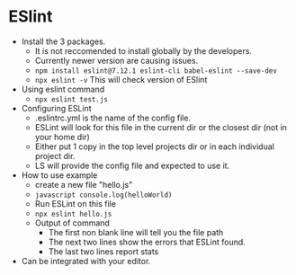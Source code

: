 # ESlint
- Install the 3 packages. 
  - It is not reccomended to install globally by the developers.
  - Currently newer version are causing issues.
  - ``` npm install eslint@7.12.1 eslint-cli babel-eslint --save-dev ```
  - ``` npx eslint -v ``` This will check version of ESlint
- Using eslint command
  - ``` npx eslint test.js ```
- Configuring ESLint
  - .eslintrc.yml is the name of the config file.
  - ESLint will look for this file in the current dir or the closest dir (not in your home dir)
  - Either put 1 copy in the top level projects dir or in each individual project dir. 
  - LS will provide the config file and expected to use it. 
- How to use example
  - create a new file "hello.js"
  - ```javascript console.log(helloWorld)```
  - Run ESLint on this file
  - ``` npx eslint hello.js ```
  - Output of command
    - The first non blank line will tell you the file path
    - The next two lines show the errors that ESLint found.
    - The last two lines report stats 
- Can be integrated with your editor. 
